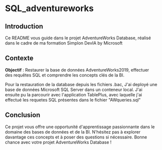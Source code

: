 # SQL_adventureworks
## Introduction

Ce README vous guide dans le projet AdventureWorks Database, réalisé dans le cadre de ma formation Simplon DevIA by Microsoft

## Contexte

**Objectif** : Restaurer la base de données AdventureWorks2019, effectuer des requêtes SQL et comprendre les concepts clés de la BI.

Pour la restauration de la database depuis les fichiers .bac, J'ai deployé une base de données Microsoft SQL Server dans un conteneur local.
J'ai ensuite pu la parcourir avec l'application TablePlus, avec laquelle j'ai effectué les requetes SQL présentes dans le fichier "AWqueries.sql"
## Conclusion

Ce projet vous offre une opportunité d'apprentissage passionnante dans le domaine des bases de données et de la BI. N'hésitez pas à explorer davantage ces concepts et à poser des questions si nécessaire. Bonne chance avec votre projet AdventureWorks Database !
